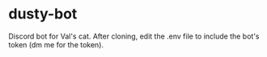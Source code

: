 # dusty-bot
Discord bot for Val's cat.
After cloning, edit the .env file to include the bot's token (dm me for the token).
